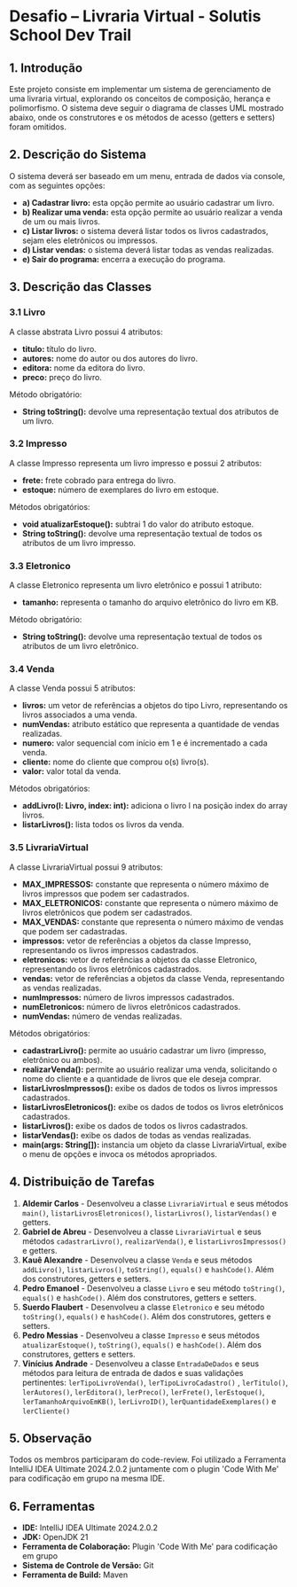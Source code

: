 # Desafio – Livraria Virtual - Solutis School Dev Trail

## 1. Introdução

Este projeto consiste em implementar um sistema de gerenciamento de uma livraria virtual, explorando os conceitos de
composição, herança e polimorfismo. O sistema deve seguir o diagrama de classes UML mostrado abaixo, onde os
construtores e os métodos de acesso (getters e setters) foram omitidos.

## 2. Descrição do Sistema

O sistema deverá ser baseado em um menu, entrada de dados via console, com as seguintes opções:

- **a) Cadastrar livro:** esta opção permite ao usuário cadastrar um livro.
- **b) Realizar uma venda:** esta opção permite ao usuário realizar a venda de um ou mais livros.
- **c) Listar livros:** o sistema deverá listar todos os livros cadastrados, sejam eles eletrônicos ou impressos.
- **d) Listar vendas:** o sistema deverá listar todas as vendas realizadas.
- **e) Sair do programa:** encerra a execução do programa.

## 3. Descrição das Classes

### 3.1 Livro

A classe abstrata Livro possui 4 atributos:

- **titulo:** título do livro.
- **autores:** nome do autor ou dos autores do livro.
- **editora:** nome da editora do livro.
- **preco:** preço do livro.

Método obrigatório:

- **String toString():** devolve uma representação textual dos atributos de um livro.

### 3.2 Impresso

A classe Impresso representa um livro impresso e possui 2 atributos:

- **frete:** frete cobrado para entrega do livro.
- **estoque:** número de exemplares do livro em estoque.

Métodos obrigatórios:

- **void atualizarEstoque():** subtrai 1 do valor do atributo estoque.
- **String toString():** devolve uma representação textual de todos os atributos de um livro impresso.

### 3.3 Eletronico

A classe Eletronico representa um livro eletrônico e possui 1 atributo:

- **tamanho:** representa o tamanho do arquivo eletrônico do livro em KB.

Método obrigatório:

- **String toString():** devolve uma representação textual de todos os atributos de um livro eletrônico.

### 3.4 Venda

A classe Venda possui 5 atributos:

- **livros:** um vetor de referências a objetos do tipo Livro, representando os livros associados a uma venda.
- **numVendas:** atributo estático que representa a quantidade de vendas realizadas.
- **numero:** valor sequencial com início em 1 e é incrementado a cada venda.
- **cliente:** nome do cliente que comprou o(s) livro(s).
- **valor:** valor total da venda.

Métodos obrigatórios:

- **addLivro(l: Livro, index: int):** adiciona o livro l na posição index do array livros.
- **listarLivros():** lista todos os livros da venda.

### 3.5 LivrariaVirtual

A classe LivrariaVirtual possui 9 atributos:

- **MAX_IMPRESSOS:** constante que representa o número máximo de livros impressos que podem ser cadastrados.
- **MAX_ELETRONICOS:** constante que representa o número máximo de livros eletrônicos que podem ser cadastrados.
- **MAX_VENDAS:** constante que representa o número máximo de vendas que podem ser cadastradas.
- **impressos:** vetor de referências a objetos da classe Impresso, representando os livros impressos cadastrados.
- **eletronicos:** vetor de referências a objetos da classe Eletronico, representando os livros eletrônicos cadastrados.
- **vendas:** vetor de referências a objetos da classe Venda, representando as vendas realizadas.
- **numImpressos:** número de livros impressos cadastrados.
- **numEletronicos:** número de livros eletrônicos cadastrados.
- **numVendas:** número de vendas realizadas.

Métodos obrigatórios:

- **cadastrarLivro():** permite ao usuário cadastrar um livro (impresso, eletrônico ou ambos).
- **realizarVenda():** permite ao usuário realizar uma venda, solicitando o nome do cliente e a quantidade de livros que
  ele deseja comprar.
- **listarLivrosImpressos():** exibe os dados de todos os livros impressos cadastrados.
- **listarLivrosEletronicos():** exibe os dados de todos os livros eletrônicos cadastrados.
- **listarLivros():** exibe os dados de todos os livros cadastrados.
- **listarVendas():** exibe os dados de todas as vendas realizadas.
- **main(args: String[]):** instancia um objeto da classe LivrariaVirtual, exibe o menu de opções e invoca os métodos
  apropriados.

## 4. Distribuição de Tarefas

1. **Aldemir Carlos** - Desenvolveu a classe `LivrariaVirtual` e seus métodos `main()`, `listarLivrosEletronicos()`, `listarLivros()`, `listarVendas()` e getters.
2. **Gabriel de Abreu** - Desenvolveu a classe `LivrariaVirtual` e seus métodos `cadastrarLivro()`, `realizarVenda()`, e `listarLivrosImpressos()` e getters.
3. **Kauê Alexandre** - Desenvolveu a classe `Venda` e seus métodos `addLivro()`, `listarLivros()`, `toString()`, `equals()` e `hashCode()`. Além dos construtores, getters e setters.
4. **Pedro Emanoel** - Desenvolveu a classe `Livro` e seu método `toString()`, `equals()` e `hashCode()`. Além dos construtores, getters e setters.
5. **Suerdo Flaubert** - Desenvolveu a classe `Eletronico` e seu método `toString()`, `equals()` e `hashCode()`. Além dos construtores, getters e setters.
6. **Pedro Messias** - Desenvolveu a classe `Impresso` e seus métodos `atualizarEstoque()`, `toString()`, `equals()` e `hashCode()`. Além dos construtores, getters e setters.
7. **Vinícius Andrade** - Desenvolveu a classe `EntradaDeDados` e seus métodos para leitura de entrada de dados e suas validações pertinentes: `lerTipoLivroVenda()`, `lerTipoLivroCadastro()` ,
`lerTitulo()`, `lerAutores()`, `lerEditora()`, `lerPreco()`, `lerFrete()`, `lerEstoque()`, `lerTamanhoArquivoEmKB()`, `lerLivroID()`, `lerQuantidadeExemplares()` e `lerCliente()`

## 5. Observação

Todos os membros participaram do code-review. 
Foi utilizado a Ferramenta IntelliJ IDEA Ultimate 2024.2.0.2 juntamente com o plugin 'Code With Me' para codificação em grupo na mesma IDE.

## 6. Ferramentas

- **IDE:** IntelliJ IDEA Ultimate 2024.2.0.2
- **JDK:** OpenJDK 21
- **Ferramenta de Colaboração:** Plugin 'Code With Me' para codificação em grupo
- **Sistema de Controle de Versão:** Git
- **Ferramenta de Build:** Maven
